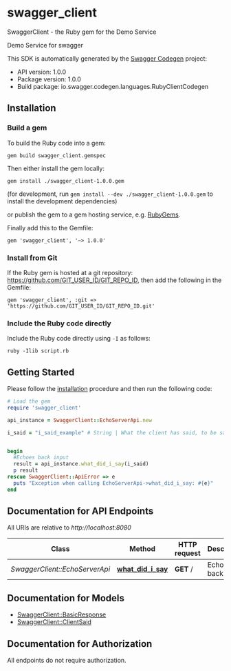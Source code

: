 # swagger_client

SwaggerClient - the Ruby gem for the Demo Service

Demo Service for swagger

This SDK is automatically generated by the [Swagger Codegen](https://github.com/swagger-api/swagger-codegen) project:

- API version: 1.0.0
- Package version: 1.0.0
- Build package: io.swagger.codegen.languages.RubyClientCodegen

## Installation

### Build a gem

To build the Ruby code into a gem:

```shell
gem build swagger_client.gemspec
```

Then either install the gem locally:

```shell
gem install ./swagger_client-1.0.0.gem
```
(for development, run `gem install --dev ./swagger_client-1.0.0.gem` to install the development dependencies)

or publish the gem to a gem hosting service, e.g. [RubyGems](https://rubygems.org/).

Finally add this to the Gemfile:

    gem 'swagger_client', '~> 1.0.0'

### Install from Git

If the Ruby gem is hosted at a git repository: https://github.com/GIT_USER_ID/GIT_REPO_ID, then add the following in the Gemfile:

    gem 'swagger_client', :git => 'https://github.com/GIT_USER_ID/GIT_REPO_ID.git'

### Include the Ruby code directly

Include the Ruby code directly using `-I` as follows:

```shell
ruby -Ilib script.rb
```

## Getting Started

Please follow the [installation](#installation) procedure and then run the following code:
```ruby
# Load the gem
require 'swagger_client'

api_instance = SwaggerClient::EchoServerApi.new

i_said = "i_said_example" # String | What the client has said, to be said back to it.


begin
  #Echoes back input
  result = api_instance.what_did_i_say(i_said)
  p result
rescue SwaggerClient::ApiError => e
  puts "Exception when calling EchoServerApi->what_did_i_say: #{e}"
end

```

## Documentation for API Endpoints

All URIs are relative to *http://localhost:8080*

Class | Method | HTTP request | Description
------------ | ------------- | ------------- | -------------
*SwaggerClient::EchoServerApi* | [**what_did_i_say**](docs/EchoServerApi.md#what_did_i_say) | **GET** / | Echoes back input


## Documentation for Models

 - [SwaggerClient::BasicResponse](docs/BasicResponse.md)
 - [SwaggerClient::ClientSaid](docs/ClientSaid.md)


## Documentation for Authorization

 All endpoints do not require authorization.

